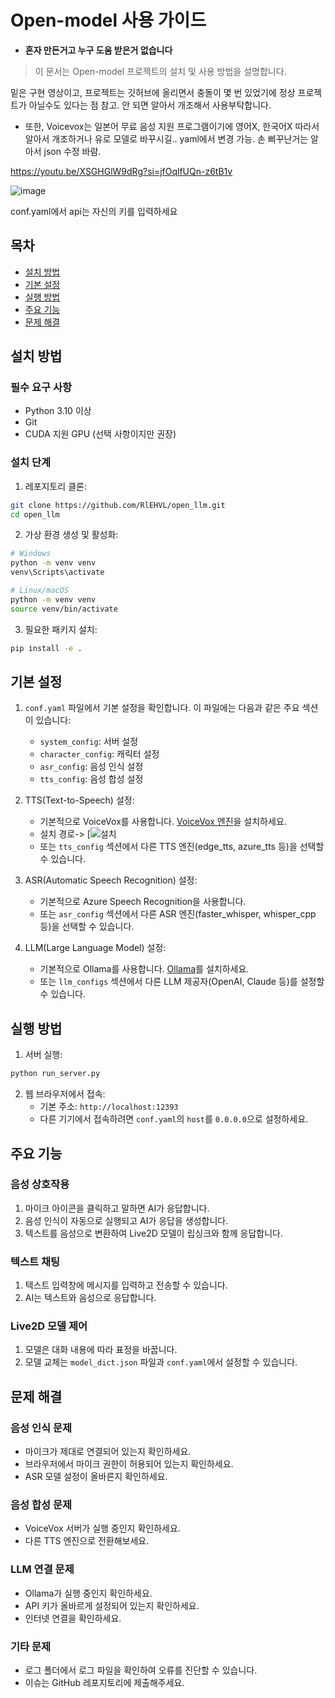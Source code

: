 # Open-model 사용 가이드

- **혼자 만든거고 누구 도움 받은거 없습니다**



> 이 문서는 Open-model 프로젝트의 설치 및 사용 방법을 설명합니다.

밑은 구현 영상이고, 프로젝트는 깃허브에 올리면서 충돌이 몇 번 있었기에 정상 프로젝트가 아닐수도 있다는 점 참고.
안 되면 알아서 개조해서 사용부탁합니다.

- 또한, Voicevox는 일본어 무료 음성 지원 프로그램이기에 영어X, 한국어X 따라서 알아서 개조하거나 유로 모델로 바꾸시길.. yaml에서 변경 가능. 손 삐꾸난거는 알아서 json 수정 바람.

https://youtu.be/XSGHGlW9dRg?si=jfOqlfUQn-z6tB1v

![image](https://github.com/user-attachments/assets/667d392c-d2e4-417c-9a75-26aed1b3be95)


conf.yaml에서 api는 자신의 키를 입력하세요


## 목차
- [설치 방법](#설치-방법)
- [기본 설정](#기본-설정)
- [실행 방법](#실행-방법)
- [주요 기능](#주요-기능)
- [문제 해결](#문제-해결)

## 설치 방법

### 필수 요구 사항
- Python 3.10 이상
- Git
- CUDA 지원 GPU (선택 사항이지만 권장)

### 설치 단계

1. 레포지토리 클론:
```bash
git clone https://github.com/RlEHVL/open_llm.git
cd open_llm
```

2. 가상 환경 생성 및 활성화:
```bash
# Windows
python -m venv venv
venv\Scripts\activate

# Linux/macOS
python -m venv venv
source venv/bin/activate
```

3. 필요한 패키지 설치:
```bash
pip install -e .
```

## 기본 설정

1. `conf.yaml` 파일에서 기본 설정을 확인합니다. 이 파일에는 다음과 같은 주요 섹션이 있습니다:
   - `system_config`: 서버 설정
   - `character_config`: 캐릭터 설정
   - `asr_config`: 음성 인식 설정
   - `tts_config`: 음성 합성 설정

2. TTS(Text-to-Speech) 설정:
   - 기본적으로 VoiceVox를 사용합니다. [VoiceVox 엔진](https://github.com/VOICEVOX/voicevox_engine)을 설치하세요.
   - 설치 경로-> [![설치](https://voicevox.hiroshiba.jp/)
   - 또는 `tts_config` 섹션에서 다른 TTS 엔진(edge_tts, azure_tts 등)을 선택할 수 있습니다.

3. ASR(Automatic Speech Recognition) 설정:
   - 기본적으로 Azure Speech Recognition을 사용합니다.
   - 또는 `asr_config` 섹션에서 다른 ASR 엔진(faster_whisper, whisper_cpp 등)을 선택할 수 있습니다.

4. LLM(Large Language Model) 설정:
   - 기본적으로 Ollama를 사용합니다. [Ollama](https://ollama.ai/)를 설치하세요.
   - 또는 `llm_configs` 섹션에서 다른 LLM 제공자(OpenAI, Claude 등)를 설정할 수 있습니다.

## 실행 방법

1. 서버 실행:
```bash
python run_server.py
```

2. 웹 브라우저에서 접속:
   - 기본 주소: `http://localhost:12393`
   - 다른 기기에서 접속하려면 `conf.yaml`의 `host`를 `0.0.0.0`으로 설정하세요.

## 주요 기능

### 음성 상호작용
1. 마이크 아이콘을 클릭하고 말하면 AI가 응답합니다.
2. 음성 인식이 자동으로 실행되고 AI가 응답을 생성합니다.
3. 텍스트를 음성으로 변환하여 Live2D 모델이 립싱크와 함께 응답합니다.

### 텍스트 채팅
1. 텍스트 입력창에 메시지를 입력하고 전송할 수 있습니다.
2. AI는 텍스트와 음성으로 응답합니다.

### Live2D 모델 제어
1. 모델은 대화 내용에 따라 표정을 바꿉니다.
2. 모델 교체는 `model_dict.json` 파일과 `conf.yaml`에서 설정할 수 있습니다.

## 문제 해결

### 음성 인식 문제
- 마이크가 제대로 연결되어 있는지 확인하세요.
- 브라우저에서 마이크 권한이 허용되어 있는지 확인하세요.
- ASR 모델 설정이 올바른지 확인하세요.

### 음성 합성 문제
- VoiceVox 서버가 실행 중인지 확인하세요.
- 다른 TTS 엔진으로 전환해보세요.

### LLM 연결 문제
- Ollama가 실행 중인지 확인하세요.
- API 키가 올바르게 설정되어 있는지 확인하세요.
- 인터넷 연결을 확인하세요.

### 기타 문제
- 로그 폴더에서 로그 파일을 확인하여 오류를 진단할 수 있습니다.
- 이슈는 GitHub 레포지토리에 제출해주세요. 
